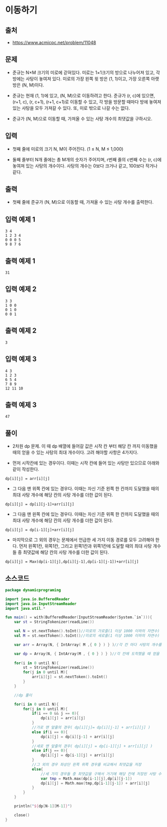 # 이동하기

## 출처

* https://www.acmicpc.net/problem/11048

## 문제

* 준규는 N×M 크기의 미로에 갇혀있다. 미로는 1×1크기의 방으로 나누어져 있고, 각 방에는 사탕이 놓여져 있다. 미로의 가장 왼쪽 윗 방은 (1, 1)이고, 가장 오른쪽 아랫 방은 (N, M)이다.

* 준규는 현재 (1, 1)에 있고, (N, M)으로 이동하려고 한다. 준규가 (r, c)에 있으면, (r+1, c), (r, c+1), (r+1, c+1)로 이동할 수 있고, 각 방을 방문할 때마다 방에 놓여져있는 사탕을 모두 가져갈 수 있다. 또, 미로 밖으로 나갈 수는 없다.

* 준규가 (N, M)으로 이동할 때, 가져올 수 있는 사탕 개수의 최댓값을 구하시오.

## 입력

* 첫째 줄에 미로의 크기 N, M이 주어진다. (1 ≤ N, M ≤ 1,000)

* 둘째 줄부터 N개 줄에는 총 M개의 숫자가 주어지며, r번째 줄의 c번째 수는 (r, c)에 놓여져 있는 사탕의 개수이다. 사탕의 개수는 0보다 크거나 같고, 100보다 작거나 같다.

## 출력

* 첫째 줄에 준규가 (N, M)으로 이동할 때, 가져올 수 있는 사탕 개수를 출력한다.

## 입력 예제 1

```
3 4
1 2 3 4
0 0 0 5
9 8 7 6
```

## 출력 예제 1

```
31
```

## 입력 예제 2

```
3 3
1 0 0
0 1 0
0 0 1
```

## 출력 예제 2

```
3
```

## 입력 예제 3

```
4 3
1 2 3
6 5 4
7 8 9
12 11 10
```

## 출력 예제 3

```
47
```

## 풀이

* 2차원 dp 문제. 이 때 dp 배열에 들어갈 값은 시작 칸 부터 해당 칸 까지 이동했을 때의 얻을 수 있는 사탕의 최대 개수이다. 고려 해야할 사항은 4가지다.

* 먼저 시작칸에 있는 경우이다. 이때는 시작 칸에 들어 있는 사탕만 있으므로 아래와 같이 작성한다.

```dp[i][j] = arr[i][j]```

* 그 다음 맨 위쪽 칸에 있는 경우다. 이때는 자신 기준 왼쪽 한 칸까지 도달했을 때의 최대 사탕 개수에 해당 칸의 사탕 개수를 더한 값이 된다.

```dp[i][j] = dp[i][j-1]+arr[i][j]```

* 그 다음 맨 왼쪽 칸에 있는 경우다. 이때는 자신 기준 위쪽 한 칸까지 도달했을 때의 최대 사탕 개수에 해당 칸의 사탕 개수를 더한 값이 된다.

```dp[i][j] = dp[i-1][j]+arr[i][j]```

* 마지막으로 그 외의 경우는 문제에서 언급한 세 가지 이동 경로를 모두 고려해야 한다. 먼저 왼쪽1칸, 위쪽1칸, 그리고 왼쪽1칸과 위쪽1칸에 도달할 때의 최대 사탕 개수들 중 최댓값에 해당 칸의 사탕 개수를 더한 값이 된다.

```dp[i][j] = Max(dp[i-1][j],dp[i][j-1],dp[i-1][j-1])+arr[i][j]```

## 소스코드

```kotlin
package dynamicprograming

import java.io.BufferedReader
import java.io.InputStreamReader
import java.util.*

fun main() = with(BufferedReader(InputStreamReader(System.`in`))){
    var st = StringTokenizer(readLine())

    val N = st.nextToken().toInt()//미로의 가로줄(1 이상 1000 이하의 자연수)
    val M = st.nextToken().toInt()//미로의 세로줄(1 이상 1000 이하의 자연수)

    var arr = Array(N, { IntArray( M ,{ 0 } ) } )//각 칸 마다 사탕의 개수를 저장할 이차원 배열(이때 각 칸에 들어있는 사탕의 개수는 1이상 100이하의 자연수이다.)

    var dp = Array(N, { IntArray(M , { 0 } ) } )//각 칸에 도착했을 때 얻을 수 있는 사탕의 최댓값
    
    for(i in 0 until N){
        st = StringTokenizer(readLine())
        for(j in 0 until M){
            arr[i][j] = st.nextToken().toInt()
        }
    }

    //dp 풀이

    for(i in 0 until N){
        for(j in 0 until M){
            if(i == 0 && j == 0){
                dp[i][j] = arr[i][j]
            }
            //가로 맨 앞줄의 경우( dp[i][j]= dp[i][j-1] + arr[i][j] )
            else if(i == 0){
                dp[i][j] = dp[i][j-1] + arr[i][j]
            }
            //세로 맨 앞줄의 경우( dp[i][j] = dp[i-1][j] + arr[i][j] )
            else if(j == 0){
                dp[i][j] = dp[i-1][j] + arr[i][j]
            }
            //그 외의 경우 좌상단 왼쪽 위쪽 경우를 비교해서 최댓값을 저장
            else{
                //세 가지 경우들 중 최댓값을 구해서 거기에 해당 칸에 저장된 사탕 수를 더한다.
                var tmp = Math.max(dp[i-1][j],dp[i][j-1])
                dp[i][j] = Math.max(tmp,dp[i-1][j-1]) + arr[i][j]
            }
        }
    }

    println("${dp[N-1][M-1]}")

    close()
}
```
